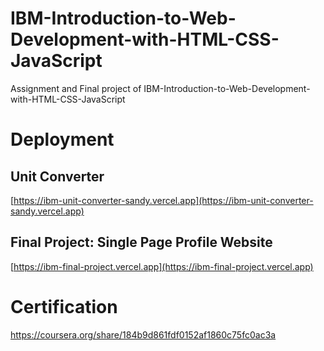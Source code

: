 # IBM-Introduction-to-Web-Development-with-HTML-CSS-JavaScript
Assignment and Final project of  IBM-Introduction-to-Web-Development-with-HTML-CSS-JavaScript

# Deployment

## Unit Converter
[https://ibm-unit-converter-sandy.vercel.app](https://ibm-unit-converter-sandy.vercel.app)

## Final Project: Single Page Profile Website
[https://ibm-final-project.vercel.app](https://ibm-final-project.vercel.app)

# Certification 
https://coursera.org/share/184b9d861fdf0152af1860c75fc0ac3a
